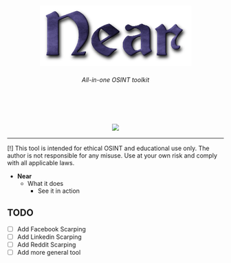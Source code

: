 <p align="center">
    <img src="images/logo.png">
</p>

 <h6><p align="center">
 All-in-one OSINT toolkit
</p></h6>
</p>

<br>

<p align="center">
  <img src="https://img.shields.io/badge/release-v0.0.1-141449" alt=""/>
  <img src="https://img.shields.io/badge/written in-python-141449" alt=""/>
  <img src="https://img.shields.io/badge/author-rdWei-141449" alt=""/>
</p>

<p align="center">
    <img src="images/demo.gif">
</p>

---
[!] This tool is intended for ethical OSINT and educational use only. The author is not responsible for any misuse. Use at your own risk and comply with all applicable laws.

- **Near**
    - What it does
        - See it in action
## TODO

- [ ] Add Facebook Scarping 
- [ ] Add Linkedin Scarping  
- [ ] Add Reddit Scarping  
- [ ] Add more general tool
